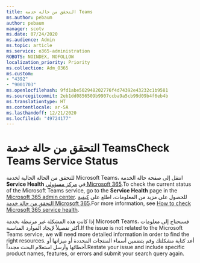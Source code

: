```yaml
---
title: التحقق من حالة خدمة Teams
ms.author: pebaum
author: pebaum
manager: scotv
ms.date: 07/24/2020
ms.audience: Admin
ms.topic: article
ms.service: o365-administration
ROBOTS: NOINDEX, NOFOLLOW
localization_priority: Priority
ms.collection: Adm_O365
ms.custom:
- "4392"
- "9001703"
ms.openlocfilehash: 9fd1abe502948202776f4d74392e43232c1b9581
ms.sourcegitcommit: 2eb1dd0856509b9907ccba9a5cb99d09b4f6eb4b
ms.translationtype: HT
ms.contentlocale: ar-SA
ms.lasthandoff: 12/21/2020
ms.locfileid: "49724177"
---
```

# <a name="check-teams-service-status"></a><span data-ttu-id="8b923-102">التحقق من حالة خدمة Teams</span><span class="sxs-lookup"><span data-stu-id="8b923-102">Check Teams Service Status</span></span>

<span data-ttu-id="8b923-103">للتحقق من الحالة الحالية لخدمة Microsoft Teams، انتقل إلى صفحة حالة الخدمة **Service Health** في [مركز مسؤولي Microsoft 365](https://go.microsoft.com/fwlink/p/?linkid=2024339).</span><span class="sxs-lookup"><span data-stu-id="8b923-103">To check the current status of the Microsoft Teams service, go to the **Service Health** page in the [Microsoft 365 admin center](https://go.microsoft.com/fwlink/p/?linkid=2024339).</span></span> <span data-ttu-id="8b923-104">للحصول على مزيد من المعلومات، اطلع على [كيفية التحقق من حالة خدمة Microsoft 365](https://docs.microsoft.com/office365/enterprise/view-service-health).</span><span class="sxs-lookup"><span data-stu-id="8b923-104">For more information, see [How to check Microsoft 365 service health](https://docs.microsoft.com/office365/enterprise/view-service-health).</span></span>

<span data-ttu-id="8b923-105">إذا كانت هذه المشكلة غير مرتبطة بخدمة Microsoft Teams، فسنحتاج إلى معلومات أكثر تفصيلاً لإيجاد الموارد المناسبة.</span><span class="sxs-lookup"><span data-stu-id="8b923-105">If the issue is not related to the Microsoft Teams service, we will need more detailed information in order to find the right resources.</span></span> <span data-ttu-id="8b923-106">أعد كتابة مشكلتك وقم بتضمين أسماء المنتجات المحددة أو ميزاتها أو أخطائها وأرسل استعلام البحث مجدداً.</span><span class="sxs-lookup"><span data-stu-id="8b923-106">Restate your issue and include specific product names, features, or errors and submit your search query again.</span></span>
